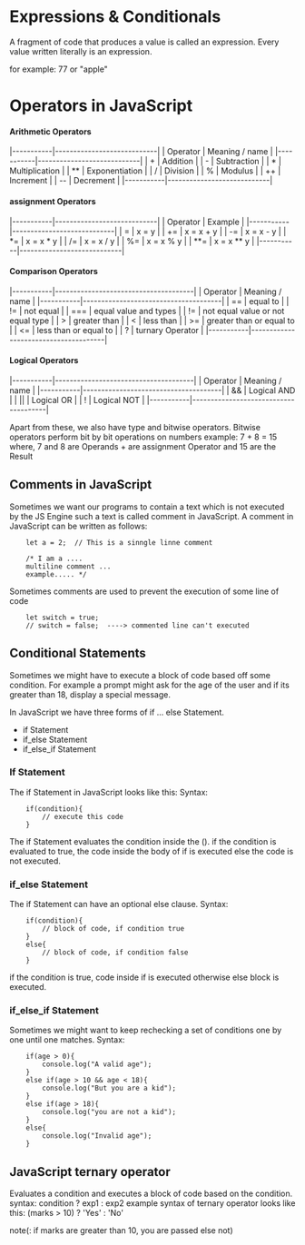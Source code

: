 # Expressions & Conditionals
A fragment of code that produces a value is called an expression. Every value written literally is an expression.

for example: 77 or "apple"

# Operators in JavaScript
#### Arithmetic Operators
|-----------|----------------------------|
| Operator  |  Meaning / name            |
|-----------|----------------------------|
|    +      |   Addition                 |
|   -       |   Subtraction              |
|    *      |   Multiplication           |
|    **     |   Exponentiation           |
|    /      |   Division                 |
|    %      |   Modulus                  |
|    ++     |   Increment                |
|    --     |   Decrement                |
|-----------|----------------------------|

#### assignment Operators
|-----------|----------------------------|
| Operator  |  Example                   |
|-----------|----------------------------|
|    =      |     x = y                  |
|    +=     |     x = x + y              |
|    -=     |     x = x - y              |
|    *=     |     x = x * y              |
|    /=     |     x = x / y              |
|    %=     |     x = x % y              |
|    **=    |     x = x ** y             |
|-----------|----------------------------|


#### Comparison Operators
|-----------|--------------------------------------|
| Operator  |  Meaning / name                      |
|-----------|--------------------------------------|
|    ==     |   equal to                           |
|    !=     |   not equal                          |
|    ===    |   equal value and types              |
|    !=     |   not equal value or not equal type  |
|    >      |   greater than                       |
|    <      |   less than                          |
|    >=     |   greater than or equal to           |
|    <=     |   less than or equal to              |
|     ?     |   turnary Operator                   |
|-----------|--------------------------------------|

#### Logical Operators
|-----------|--------------------------------------|
| Operator  |  Meaning / name                      |
|-----------|--------------------------------------|
|    &&     |   Logical AND                        |
|    ||     |   Logical OR                         |
|    !      |   Logical NOT                        |
|-----------|--------------------------------------|

Apart from these, we also have type and bitwise operators. Bitwise operators perform bit by bit operations on numbers
example:
        7 + 8 = 15
        where,
            7 and 8 are Operands
            + are assignment Operator and
            15 are the Result


## Comments in JavaScript
Sometimes we want our programs to contain a text which is not executed by the JS Engine such a text is called comment in JavaScript.
A comment in JavaScript can be written as follows:

        let a = 2;  // This is a sinngle linne comment

        /* I am a ....
        multiline comment ...
        example..... */

Sometimes comments are used to prevent the execution of some line of code

        let switch = true;
        // switch = false;  ----> commented line can't executed


## Conditional Statements
Sometimes we might have to execute a block of code based off some condition.
For example a prompt might ask for the age of the user and if its greater than 18, display a special message.

In JavaScript we have three forms of if ... else Statement.
* if Statement
* if_else Statement
* if_else_if Statement

### If Statement
The if Statement in JavaScript looks like this:
    Syntax:

        if(condition){
            // execute this code
        }

The if Statement evaluates the condition inside the ().
if the condition is evaluated to true, the code inside the body of if is executed else the code is not executed.

### if_else Statement
The if Statement can have an optional else clause.
    Syntax:

        if(condition){
            // block of code, if condition true
        }
        else{
            // block of code, if condition false
        }

if the condition is true, code inside if is executed otherwise else block is executed.

### if_else_if Statement
Sometimes we might want to keep rechecking a set of conditions one by one until one matches.
    Syntax:

        if(age > 0){
            console.log("A valid age");
        }
        else if(age > 10 && age < 18){
            console.log("But you are a kid");
        }
        else if(age > 18){
            console.log("you are not a kid");
        }
        else{
            console.log("Invalid age");
        }


## JavaScript ternary operator
Evaluates a condition and executes a block of code based on the condition.
        syntax:
            condition ? exp1 : exp2
example syntax of ternary operator looks like this:
        (marks > 10) ? 'Yes' : 'No'

note(: if marks are greater than 10, you are passed else not)